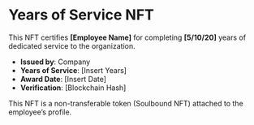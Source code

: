 
# Years of Service NFT
This NFT certifies **[Employee Name]** for completing **[5/10/20]** years of dedicated service to the organization.

- **Issued by**: Company
- **Years of Service**: [Insert Years]
- **Award Date**: [Insert Date]
- **Verification**: [Blockchain Hash]

This NFT is a non-transferable token (Soulbound NFT) attached to the employee’s profile.
